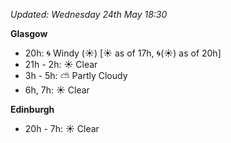 *Updated: Wednesday 24th May 18:30*

**Glasgow**

* 20h: :cyclone: Windy (:sunny:) [:sunny: as of 17h, :cyclone:(:sunny:) as of 20h]
* 21h - 2h: :sunny: Clear
* 3h - 5h: :partly_sunny: Partly Cloudy
* 6h, 7h: :sunny: Clear

**Edinburgh**

* 20h - 7h: :sunny: Clear
